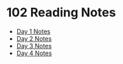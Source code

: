 # 102 Reading Notes
- [Day 1 Notes](readin_notes_day1.md)
- [Day 2 Notes](day2notes.md)
- [Day 3 Notes](day3notes.md)
- [Day 4 Notes](day4notes.md)